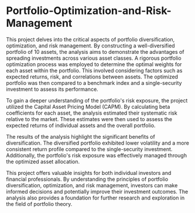 # Portfolio-Optimization-and-Risk-Management
This project delves into the critical aspects of portfolio diversification, optimization, and risk management. By constructing a well-diversified portfolio of 10 assets, the analysis aims to demonstrate the advantages of spreading investments across various asset classes.
A rigorous portfolio optimization process was employed to determine the optimal weights for each asset within the portfolio. This involved considering factors such as expected returns, risk, and correlations between assets. The optimized portfolio was then compared to a benchmark index and a single-security investment to assess its performance.

To gain a deeper understanding of the portfolio's risk exposure, the project utilized the Capital Asset Pricing Model (CAPM). By calculating beta coefficients for each asset, the analysis estimated their systematic risk relative to the market. These estimates were then used to assess the expected returns of individual assets and the overall portfolio.

The results of the analysis highlight the significant benefits of diversification. The diversified portfolio exhibited lower volatility and a more consistent return profile compared to the single-security investment. Additionally, the portfolio's risk exposure was effectively managed through the optimized asset allocation.

This project offers valuable insights for both individual investors and financial professionals. By understanding the principles of portfolio diversification, optimization, and risk management, investors can make informed decisions and potentially improve their investment outcomes. The analysis also provides a foundation for further research and exploration in the field of portfolio theory.
